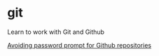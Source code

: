 git
===

Learn to work with Git and Github

[Avoiding password prompt for Github repositories](https://github.com/learn-it/git/issues/1)
